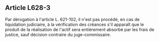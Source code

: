 Article L628-3
----
Par dérogation à l'article L. 621-102, il n'est pas procédé, en cas de
liquidation judiciaire, à la vérification des créances s'il apparaît que le
produit de la réalisation de l'actif sera entièrement absorbé par les frais de
justice, sauf décision contraire du juge-commissaire.
